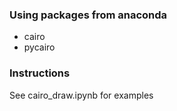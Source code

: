 ### Using packages from anaconda
- cairo
- pycairo

### Instructions
See cairo_draw.ipynb for examples